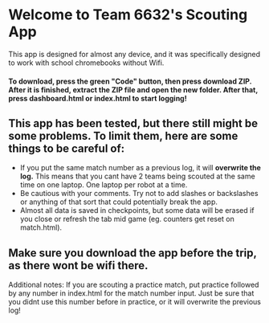 # Welcome to Team 6632's Scouting App
This app is designed for almost any device, and it was specifically designed to work with school chromebooks without Wifi.

#### To download, press the green "Code" button, then press download ZIP. After it is finished, extract the ZIP file and open the new folder. After that, press dashboard.html or index.html to start logging!

## This app has been **tested**, but there still might be some problems. To limit them, here are some things to be **careful** of:
- If you put the same match number as a previous log, it will **overwrite the log.** This means that you cant have 2 teams being scouted at the same time on one laptop. One laptop per robot at a time.
- Be cautious with your comments. Try not to add slashes or backslashes or anything of that sort that could potentially break the app.
- Almost all data is saved in checkpoints, but some data will be erased if you close or refresh the tab mid game (eg. counters get reset on match.html).

## Make sure you download the app before the trip, as there wont be wifi there.

Additional notes: 
If you are scouting a practice match, put practice followed by any number in index.html for the match number input. Just be sure that you didnt use this number before in practice, or it will overwrite the previous log!
